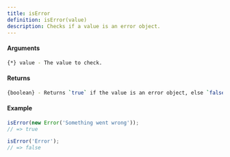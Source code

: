 ```yaml
---
title: isError
definition: isError(value)
description: Checks if a value is an error object.
---
```



#### Arguments


```bash
{*} value - The value to check.
```


#### Returns


```bash
{boolean} - Returns `true` if the value is an error object, else `false`.
```


#### Example


```ts
isError(new Error('Something went wrong'));
// => true

isError('Error');
// => false
```